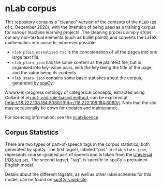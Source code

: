 # nLab corpus

This repository contains a "cleaned" version of the contents of the nLab (as of c. December 2020), with the intention of being used as a training corpus for various machine learning projects.
The cleaning process simply strips out any non-textual elements (such as bullet points) and converts the LaTeX mathematics into unicode, wherever possible.

- `nlab_plain_normalized.txt` is the concatenation of all the pages into one large text file.
- `nlab_plain.json` has the same content as the plaintext file, but is organised into key-value pairs, with the key being the title of the page, and the value being its contents.
- `nlab_stats.json` contains some basic statistics about the corpus, generated by [spaCy](https://spacy.io).

A work-in-progress ontology of categorical concepts, extracted using Collard et al [root- and rule-based method](https://tsapps.nist.gov/publication/get_pdf.cfm?pub_id=919688), can be explored at [http://18.222.108.184:8080/](http://18.222.108.184:8080/). Note that the site may occasionally be down for updates and maintenance.

For licencing information, see the [nLab licence](https://ncatlab.org/nlab/show/HomePage#TermsOfUse).

## Corpus Statistics

There are two types of part-of-speech tags in the corpus statistics, both
generated by spaCy. The first tagset, labeled "pos" in `nlab_stats.json`,
represents course-grained part of speech and is taken from the 
[Universal POS tag set](https://universaldependencies.org/docs/u/pos/). The
second tagset, "tag", is specific to spaCy's pretrained English model. 

Details about the different tagsets, as well as other label schemes for this
model, can be found on [spaCy's website](https://spacy.io/models/en).
